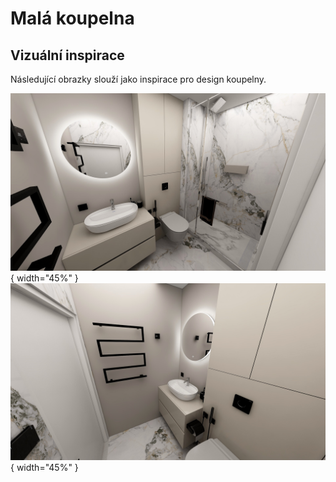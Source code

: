 # Malá koupelna

## Vizuální inspirace

Následující obrazky slouží jako inspirace pro design koupelny.

![Koupelna malá - main](../static/img/bathroom-small/bathroom.main.jpg){ width="45%" }
![Koupelna malá - front](../static/img/bathroom-small/bathroom.side.jpg){ width="45%" }
